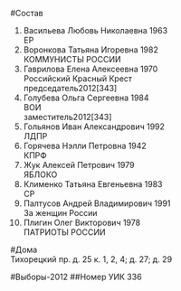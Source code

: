 #Состав
1. Васильева Любовь Николаевна 1963   
    ЕР
2. Воронкова Татьяна Игоревна 1982   
    КОММУНИСТЫ РОССИИ
3. Гаврилова Елена Алексеевна 1970   
    Российский Красный Крест  
    председатель2012[343]  
4. Голубева Ольга Сергеевна 1984   
    ВОИ  
    заместитель2012[343]  
5. Гольянов Иван Александрович 1992   
    ЛДПР
6. Горячева Нэлли Петровна 1942   
    КПРФ
7. Жук Алексей Петрович 1979   
    ЯБЛОКО
8. Клименко Татьяна Евгеньевна 1983   
    СР
9. Палтусов Андрей Владимирович 1991   
    За женщин России
10. Плигин Олег Викторович 1978   
    ПАТРИОТЫ РОССИИ

#Дома  
Тихорецкий пр. д. 25 к. 1, 2, 4; д. 27; д. 29

#Выборы-2012
##Номер УИК
336

